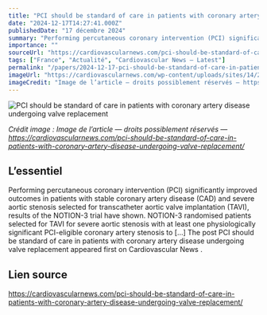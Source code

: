 ```yaml
---
title: "PCI should be standard of care in patients with coronary artery disease undergoing valve replacement"
date: "2024-12-17T14:27:41.000Z"
publishedDate: "17 décembre 2024"
summary: "Performing percutaneous coronary intervention (PCI) significantly improved outcomes in patients with stable coronary artery disease (CAD) and severe aortic stenosis selected for transcatheter aortic valve implantation (TAVI), results of the NOTION-3 trial have shown. NOTION-3 randomised patients selected for TAVI for severe aortic stenosis with at least one physiologically significant PCI-eligible coronary artery stenosis to [&#8230;] The post PCI should be standard of care in patients with coronary artery disease undergoing valve replacement appeared first on Cardiovascular News ."
importance: ""
sourceUrl: "https://cardiovascularnews.com/pci-should-be-standard-of-care-in-patients-with-coronary-artery-disease-undergoing-valve-replacement/"
tags: ["France", "Actualité", "Cardiovascular News — Latest"]
permalink: "/papers/2024-12-17-pci-should-be-standard-of-care-in-patients-with-coronary-artery-disease-undergoing-valve-replacement"
imageUrl: "https://cardiovascularnews.com/wp-content/uploads/sites/14/2024/12/website-thumbnail-jacob-lonborg.png"
imageCredit: "Image de l’article — droits possiblement réservés — https://cardiovascularnews.com/pci-should-be-standard-of-care-in-patients-with-coronary-artery-disease-undergoing-valve-replacement/"
---
```


![PCI should be standard of care in patients with coronary artery disease undergoing valve replacement](https://cardiovascularnews.com/wp-content/uploads/sites/14/2024/12/website-thumbnail-jacob-lonborg.png)

*Crédit image : Image de l’article — droits possiblement réservés — https://cardiovascularnews.com/pci-should-be-standard-of-care-in-patients-with-coronary-artery-disease-undergoing-valve-replacement/*

## L’essentiel

Performing percutaneous coronary intervention (PCI) significantly improved outcomes in patients with stable coronary artery disease (CAD) and severe aortic stenosis selected for transcatheter aortic valve implantation (TAVI), results of the NOTION-3 trial have shown. NOTION-3 randomised patients selected for TAVI for severe aortic stenosis with at least one physiologically significant PCI-eligible coronary artery stenosis to [&#8230;] The post PCI should be standard of care in patients with coronary artery disease undergoing valve replacement appeared first on Cardiovascular News .

## Lien source

https://cardiovascularnews.com/pci-should-be-standard-of-care-in-patients-with-coronary-artery-disease-undergoing-valve-replacement/
